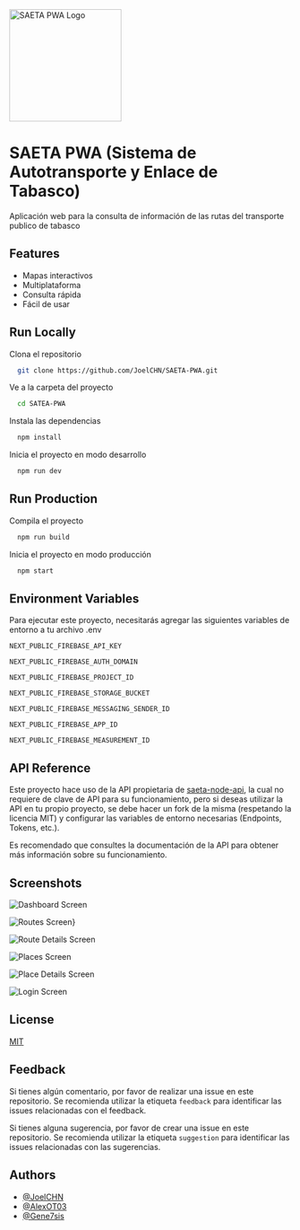 <img src="https://github.com/JoelCHN/SAETA-PWA/blob/main/public/icon512_rounded.png" alt="SAETA PWA Logo" width="200" height="200">

# SAETA PWA (Sistema de Autotransporte y Enlace de Tabasco)

Aplicación web para la consulta de información de las rutas del transporte publico de tabasco

## Features

- Mapas interactivos
- Multiplataforma
- Consulta rápida
- Fácil de usar

## Run Locally

Clona el repositorio

```bash
  git clone https://github.com/JoelCHN/SAETA-PWA.git
```

Ve a la carpeta del proyecto

```bash
  cd SATEA-PWA
```

Instala las dependencias

```bash
  npm install
```

Inicia el proyecto en modo desarrollo

```bash
  npm run dev
```

## Run Production

Compila el proyecto

```bash
  npm run build
```

Inicia el proyecto en modo producción

```bash
  npm start
```

## Environment Variables

Para ejecutar este proyecto, necesitarás agregar las siguientes variables de entorno a tu archivo .env

`NEXT_PUBLIC_FIREBASE_API_KEY`

`NEXT_PUBLIC_FIREBASE_AUTH_DOMAIN`

`NEXT_PUBLIC_FIREBASE_PROJECT_ID`

`NEXT_PUBLIC_FIREBASE_STORAGE_BUCKET`

`NEXT_PUBLIC_FIREBASE_MESSAGING_SENDER_ID`

`NEXT_PUBLIC_FIREBASE_APP_ID`

`NEXT_PUBLIC_FIREBASE_MEASUREMENT_ID`

## API Reference

Este proyecto hace uso de la API propietaria de [saeta-node-api](https://saeta-node-api.onrender.com/), la cual no requiere de clave de API para su funcionamiento, pero si deseas utilizar la API en tu propio proyecto, se debe hacer un fork de la misma (respetando la licencia MIT) y configurar las variables de entorno necesarias (Endpoints, Tokens, etc.).

Es recomendado que consultes la documentación de la API para obtener más información sobre su funcionamiento.

## Screenshots

![Dashboard Screen](https://github.com/JoelCHN/SAETA-PWA/blob/main/public/readme/dashboard-saeta-pwa.png)

![Routes Screen](https://github.com/JoelCHN/SAETA-PWA/blob/main/public/readme/routes-saeta-pwa.png)}

![Route Details Screen](https://github.com/JoelCHN/SAETA-PWA/blob/main/public/readme/route-map-saeta-pwa.png)

![Places Screen](https://github.com/JoelCHN/SAETA-PWA/blob/main/public/readme/places-saeta-pwa.png)

![Place Details Screen](https://github.com/JoelCHN/SAETA-PWA/blob/main/public/readme/place-map-saeta-pwa.png)

![Login Screen](https://github.com/JoelCHN/SAETA-PWA/blob/main/public/readme/login-saeta-pwa.png)

## License

[MIT](https://choosealicense.com/licenses/mit/)

## Feedback

Si tienes algún comentario, por favor de realizar una issue en este repositorio. Se recomienda utilizar la etiqueta `feedback` para identificar las issues relacionadas con el feedback.

Si tienes alguna sugerencia, por favor de crear una issue en este repositorio. Se recomienda utilizar la etiqueta `suggestion` para identificar las issues relacionadas con las sugerencias.

## Authors

- [@JoelCHN](https://github.com/JoelCHN)
- [@AlexOT03](https://github.com/AlexOT03)
- [@Gene7sis](https://github.com/Gene7sis)
